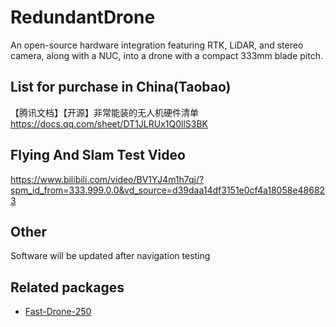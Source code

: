 # RedundantDrone
An open-source hardware integration featuring RTK, LiDAR, and stereo camera, along with a NUC, into a drone with a compact 333mm blade pitch.

## List for purchase in China(Taobao)
【腾讯文档】【开源】非常能装的无人机硬件清单   
https://docs.qq.com/sheet/DT1JLRUx1Q0llS3BK

## Flying And Slam Test Video
https://www.bilibili.com/video/BV1YJ4m1h7qj/?spm_id_from=333.999.0.0&vd_source=d39daa14df3151e0cf4a18058e486823

## Other
Software will be updated after navigation testing

## Related packages

- <a href="https://github.com/ZJU-FAST-Lab/Fast-Drone-250">Fast-Drone-250</a>
